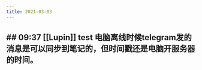 ```yaml
---
title: 2021-03-03
---
```


## ## 09:37 [[Lupin]] test 电脑离线时候telegram发的消息是可以同步到笔记的，但时间戳还是电脑开服务器的时间。
##
